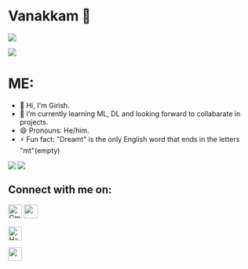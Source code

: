 # Vanakkam 👋

![](https://komarev.com/ghpvc/?username=your-github-girish3213&color=blue)


<p align="left"> <a href="https://github.com/ryo-ma/github-profile-trophy"><img src="https://github-profile-trophy.vercel.app/?username=girish3213"/></a> </p>



# ME: 


- 👋 Hi, I'm Girish.
- 🌱 I’m currently learning ML, DL and looking forward to collabarate in projects.
- 😄 Pronouns: He/him.
- ⚡ Fun fact: "Dreamt" is the only English word that ends in the letters "mt"(empty)


<a href="https://github.com/girish3213/github-readme-stats">
  <img align="left" src="https://github-readme-stats.vercel.app/api?username=girish3213&count_private=true&show_icons=true&theme=radical" />
</a>
<a href="https://github.com/girish3213/convoychat">
  <img align="center" src="https://github-readme-stats.vercel.app/api/top-langs/?username=girish3213" />
</a> 

<br>





## Connect with me on:
<p align="left">
  <a href="mailto: girish.murugan2021@vitstudent.ac.in"><img height="28" alt="Gmail" src="https://img.shields.io/badge/Gmail-D14836?style=for-the-badge&logo=gmail&logoColor=white"/></a>
  <a href="https://www.linkedin.com/in/girish0606/"><img height="28" src="https://img.shields.io/badge/LinkedIn-0077B5?style=for-the-badge&logo=linkedin&logoColor=white"></a>
 
 <a href="https://www.hackerrank.com/girish06062004"><img height="28" alt="HackerRank" src="https://img.shields.io/badge/-Hackerrank-2EC866?style=for-the-badge&logo=HackerRank&logoColor=white"/></a>
  
 <a href="https://www.kaggle.com/girishmurugan"><img src="https://img.shields.io/badge/kaggle-%231DA1F2.svg?&style=for-the-badge&logo=kaggle&logoColor=white" height=28></a>

</p>

